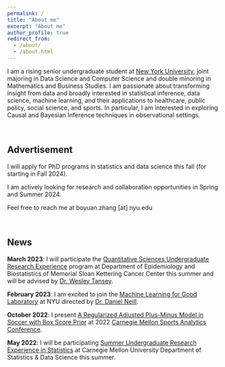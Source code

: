 ```yaml
---
permalink: /
title: "About me"
excerpt: "About me"
author_profile: true
redirect_from: 
  - /about/
  - /about.html
---
```


I am a rising senior undergraduate student at [New York University](https://www.nyu.edu/), joint majoring in Data Science and Computer Science and double minoring in Mathematics and Business Studies. I am passionate about transforming insight from data and broadly interested in statistical inference, data science, machine learning, and their applications to healthcare, public policy, social science, and sports. 
In particular, I am interested in exploring Causal and Bayesian Inference techniques in observational settings.

<!---
I am dedicated to pursuing a career in researching and transforming knowledge to address real-world problems and support the development of the community and society.

I am planning to conclude my undergraduate study on December 2023, and 

I could be reached at FIRSTNAME.LASTNAME [at] nyu.edu
-->

<br />

Advertisement
---

I will apply for PhD programs in statistics and data science this fall (for starting in Fall 2024).

I am actively looking for research and collaboration opportunities in Spring and Summer 2024.

Feel free to reach me at boyuan.zhang [at] nyu.edu


<br />

News
------

**March 2023**:
I will participate the [Quantitative Sciences Undergraduate Research Experience](https://www.mskcc.org/departments/epidemiology-biostatistics/quantitative-sciences-summer-undergraduate-research-experience-qsure) program at Department of Epidemiology and Biostatistics of Memorial Sloan Kettering Cancer Center this summer and will be advised by [Dr. Wesley Tansey](https://wesleytansey.com/).

**February 2023**:
I am excited to join the [Machine Learning for Good Laboratory](https://wp.nyu.edu/ml4good/) at NYU directed by [Dr. Daniel Neill](http://cs.nyu.edu/~neill).

<!--
**December 2022**:
My submission on [Fingertips Position Estimation of a Robot Hand](https://gary-boyuan-zhang.github.io/portfolio/2022-12-Robot_Hand_Fingertips_Estimation/) project ranked 6/180+ in Intro to ML class!
-->

**October 2022**: 
I present [A Regularized Adjusted Plus-Minus Model in Soccer with Box Score Prior](https://gary-boyuan-zhang.github.io/talks/2022-10-29-CMSAC) at 2022 [Carnegie Mellon Sports Analytics Conference](https://www.stat.cmu.edu/cmsac/conference/2022/).


**May 2022**: 
I will be participating [Summer Undergraduate Research Experience in Statistics](http://summer.stat.cmu.edu/) at Carnegie Mellon University Department of Statistics & Data Science this summer.

<br />

